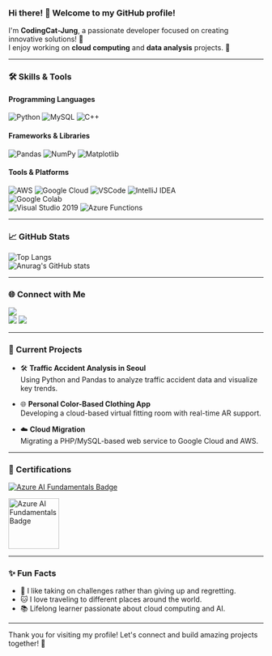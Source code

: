 ### Hi there! 👋 Welcome to my GitHub profile!

I'm **CodingCat-Jung**, a passionate developer focused on creating innovative solutions! 🌟  
I enjoy working on **cloud computing** and **data analysis** projects. 🚀  

---

### 🛠️ Skills & Tools
#### Programming Languages  
![Python](https://img.shields.io/badge/Python-3776AB?style=for-the-badge&logo=python&logoColor=white) 
![MySQL](https://img.shields.io/badge/MySQL-4479A1?style=for-the-badge&logo=mysql&logoColor=white) 
![C++](https://img.shields.io/badge/C++-00599C?style=for-the-badge&logo=c%2B%2B&logoColor=white)

#### Frameworks & Libraries  
![Pandas](https://img.shields.io/badge/Pandas-150458?style=for-the-badge&logo=pandas&logoColor=white) 
![NumPy](https://img.shields.io/badge/NumPy-013243?style=for-the-badge&logo=numpy&logoColor=white) 
![Matplotlib](https://img.shields.io/badge/Matplotlib-11557C?style=for-the-badge&logo=python&logoColor=white)

#### Tools & Platforms  
![AWS](https://img.shields.io/badge/AWS-232F3E?style=for-the-badge&logo=amazon-aws&logoColor=white) 
![Google Cloud](https://img.shields.io/badge/Google%20Cloud-4285F4?style=for-the-badge&logo=google-cloud&logoColor=white) 
![VSCode](https://img.shields.io/badge/VSCode-0078D4?style=for-the-badge&logo=visual-studio-code&logoColor=white)
![IntelliJ IDEA](https://img.shields.io/badge/IntelliJ-000000?style=for-the-badge&logo=intellijidea&logoColor=white)  
![Google Colab](https://img.shields.io/badge/Google%20Colab-F9AB00?style=for-the-badge&logo=google-colab&logoColor=black)  
![Visual Studio 2019](https://img.shields.io/badge/Visual%20Studio%202019-5C2D91?style=for-the-badge&logo=visual-studio&logoColor=white) 
![Azure Functions](https://img.shields.io/badge/Azure%20Functions-0078D4?style=for-the-badge&logo=microsoft-azure&logoColor=white)


---

### 📈 GitHub Stats
![Top Langs](https://github-readme-stats.vercel.app/api/top-langs/?username=CodingCat-Jung&layout=compact&theme=radical)  
![Anurag's GitHub stats](https://github-readme-stats.vercel.app/api?username=CodingCat-Jung&show_icons=true&theme=radical)  

---

### 🌐 Connect with Me
<a href="https://www.instagram.com/myeong_h_01/"><img src="https://img.shields.io/badge/Instagram-E4405F?style=for-the-badge&logo=Instagram&logoColor=white"/></a>  
<a href="https://www.notion.so/6af38f962e434962a38487142a549b63"><img src="https://img.shields.io/badge/Notion-000000?style=for-the-badge&logo=Notion&logoColor=white"/></a>
<a href="mailto:myeonghoon01@google.com"><img src="https://img.shields.io/badge/Email-D14836?style=for-the-badge&logo=Gmail&logoColor=white"/></a>  
  

---

### 🚀 Current Projects
- 🛠️ **Traffic Accident Analysis in Seoul**  
  Using Python and Pandas to analyze traffic accident data and visualize key trends.
  
- 🌐 **Personal Color-Based Clothing App**  
  Developing a cloud-based virtual fitting room with real-time AR support.

- ☁️ **Cloud Migration**  
  Migrating a PHP/MySQL-based web service to Google Cloud and AWS.

---

### 🏅 Certifications
[![Azure AI Fundamentals Badge](https://img.shields.io/badge/Azure%20AI%20Fundamentals-0078D4?style=for-the-badge&logo=microsoft-azure&logoColor=white)](https://www.credly.com/badges/bc35c913-8e48-4ce4-83bd-19f828490069/public_url)  

<img src="https://raw.githubusercontent.com/CodingCat-Jung/GitHubProfileAssets/main/microsoft-certified-azure-ai-fundamentals.png" alt="Azure AI Fundamentals Badge" width="100"/>

---

### ✨ Fun Facts
- 🌟 I like taking on challenges rather than giving up and regretting. 
- 🐱 I love traveling to different places around the world. 
- 📚 Lifelong learner passionate about cloud computing and AI.

---

Thank you for visiting my profile! Let's connect and build amazing projects together! 🚀
